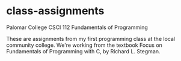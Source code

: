 # class-assignments
Palomar College CSCI 112 Fundamentals of Programming

These are assignments from my first programming class at the local community college. We're working from the textbook Focus on Fundamentals of Programming with C, by Richard L. Stegman.
